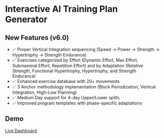 # Interactive AI Training Plan Generator

## New Features (v6.0)
- ✅ Proper Vertical Integration sequencing (Speed → Power → Strength → Hypertrophy → Strength Endurance)
- ✅ Exercises categorized by Effort (Dynamic Effort, Max Effort, Submaximal Effort, Repetition Effort) and by Adaptation (Relative Strength, Functional Hypertrophy, Hypertrophy, and Strength Endurance)
- ✅ Enhanced exercise database with 20+ movements
- ✅ 3 Anchor methodology implementation (Block Periodization, Vertical Integration, High-Low Planning)
- ✅ Medium Day support for 4-day Upper/Lower splits 
- ✅ Improved program templates with phase-specific adaptations

## Demo
[Live Dashboard](https://jlerm13.github.io/ai-training-assistant-coach)
